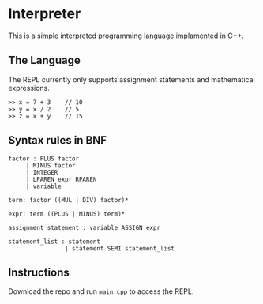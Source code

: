 # Interpreter

This is a simple interpreted programming language implamented in C++.

## The Language
The REPL currently only supports assignment statements and mathematical expressions.

```
>> x = 7 + 3    // 10
>> y = x / 2    // 5
>> z = x + y    // 15
```
## Syntax rules in BNF
```
factor : PLUS factor
     | MINUS factor
     | INTEGER
     | LPAREN expr RPAREN
     | variable

term: factor ((MUL | DIV) factor)*

expr: term ((PLUS | MINUS) term)*

assignment_statement : variable ASSIGN expr

statement_list : statement
                | statement SEMI statement_list

```
## Instructions
Download the repo and run ```main.cpp``` to access the REPL.


